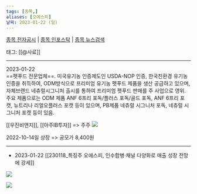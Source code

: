 ```yaml
---
tags: [종목,]
aliases: [오에스피]
날짜: 2023-01-22 (일)
---
```

[종목 전자공시](https://finance.naver.com/item/dart.naver?code=368970) |  [종목 인포스탁](https://www.infostock.co.kr/site/3d/3d_show.asp?codename=368970) | [종목 뉴스검색](https://m.search.naver.com/search.naver?where=m_news&sm=mtb_jum&query=오에스피)

태그: [[@사료]]

___

2023-01-22    
==펫푸드 전문업체==. 미국유기농 인증제도인 USDA-NOP 인증, 한국친환경 유기농 인증을 취득하여, ODM방식으로 프리미엄 유기농 펫푸드 제품을 생산 공급하고 있으며, 자체브랜드 네츄럴시그니처 출시를 통하여 프리미엄 펫푸드 판매를 주 사업으로 영위. 주요 제품으로는 ODM 제품 ANF 6프리 포독/플러스 포독/골드 포독, ANF 6프리 포캣, 뉴트리나 리얼오플러스 포캣 등이 있으며, PB제품 네츄럴 시그니처 포독, 네츄럴 시그니처 포켓 등이 있음.

[[우진비앤지]], [[아주IB투자]] => 주주 
![](https://i.imgur.com/De8EebL.png)

2022-10-14일 상장 => 공모가 8,400원

___

- 2023-01-22 [[230118_특징주 오에스피, 인수합병·채널 다양화로 매출 성장 전망에 강세]]

![](https://i.imgur.com/OuOhRJR.png)

![](https://i.imgur.com/wKPnVZB.png)

